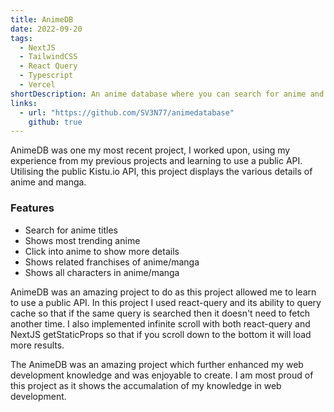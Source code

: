 ```yaml
---
title: AnimeDB
date: 2022-09-20
tags:
  - NextJS
  - TailwindCSS
  - React Query
  - Typescript
  - Vercel
shortDescription: An anime database where you can search for anime and get details with related franchises.
links:
  - url: "https://github.com/SV3N77/animedatabase"
    github: true
---
```


AnimeDB was one my most recent project, I worked upon, using my experience from my previous projects and learning to use a public API.
Utilising the public Kistu.io API, this project displays the various details of anime and manga.

### Features

- Search for anime titles
- Shows most trending anime
- Click into anime to show more details
- Shows related franchises of anime/manga
- Shows all characters in anime/manga

AnimeDB was an amazing project to do as this project allowed me to learn to use a public API. In this project I used react-query and its ability
to query cache so that if the same query is searched then it doesn't need to fetch another time. I also implemented infinite scroll with both react-query
and NextJS getStaticProps so that if you scroll down to the bottom it will load more results.

The AnimeDB was an amazing project which further enhanced my web development knowledge and was enjoyable to create. I am most proud of this project
as it shows the accumalation of my knowledge in web development.
